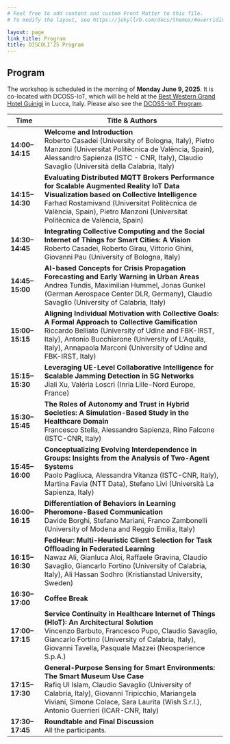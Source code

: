 ```yaml
---
# Feel free to add content and custom Front Matter to this file.
# To modify the layout, see https://jekyllrb.com/docs/themes/#overriding-theme-defaults

layout: page
link_title: Program
title: DISCOLI'25 Program
---
```


## Program

The workshop is scheduled in the morning of **Monday June 9, 2025**.
It is co-located with DCOSS-IoT, which will be held at the [Best Western Grand Hotel Guinigi](http://www.grandhotelguinigi.it/en/homepage-english/) in Lucca, Italy. Please also see the [DCOSS-IoT Program](https://dcoss.org/program/).


| Time        | Title & Authors |
|-------------|-----------------|
| **14:00–14:15** | **Welcome and Introduction** <br /> Roberto Casadei (University of Bologna, Italy), Pietro Manzoni (Universitat Politècnica de València, Spain), Alessandro Sapienza (ISTC - CNR, Italy), Claudio Savaglio (Università della Calabria, Italy) |
| **14:15–14:30** | **Evaluating Distributed MQTT Brokers Performance for Scalable Augmented Reality IoT Data Visualization based on Collective Intelligence**  <br /> Farhad Rostamivand (Universitat Politècnica de València, Spain), Pietro Manzoni (Universitat Politècnica de València, Spain) |
| **14:30–14:45** | **Integrating Collective Computing and the Social Internet of Things for Smart Cities: A Vision**  <br/> Roberto Casadei, Roberto Girau, Vittorio Ghini, Giovanni Pau (University of Bologna, Italy) |
| **14:45–15:00** | **AI-based Concepts for Crisis Propagation Forecasting and Early Warning in Urban Areas**  <br/> Andrea Tundis, Maximilian Hummel, Jonas Gunkel (German Aerospace Center DLR, Germany), Claudio Savaglio (University of Calabria, Italy) |
| **15:00–15:15** | **Aligning Individual Motivation with Collective Goals: A Formal Approach to Collective Gamification**  <br/> Riccardo Belliato (University of Udine and FBK-IRST, Italy), Antonio Bucchiarone (University of L'Aquila, Italy), Annapaola Marconi (University of Udine and FBK-IRST, Italy) |
| **15:15–15:30** | **Leveraging UE-Level Collaborative Intelligence for Scalable Jamming Detection in 5G Networks**   <br/>  Jiali Xu, Valéria Loscrì (Inria Lille-Nord Europe, France) |
| **15:30–15:45** | **The Roles of Autonomy and Trust in Hybrid Societies: A Simulation-Based Study in the Healthcare Domain**  <br/> Francesco Stella, Alessandro Sapienza, Rino Falcone (ISTC-CNR, Italy) |
| **15:45–16:00** | **Conceptualizing Evolving Interdependence in Groups: Insights from the Analysis of Two-Agent Systems**  <br/> Paolo Pagliuca, Alessandra Vitanza (ISTC-CNR, Italy), Martina Favia (NTT Data), Stefano Livi (Università La Sapienza, Italy) |
| **16:00–16:15** | **Differentiation of Behaviors in Learning Pheromone-Based Communication**   <br/>  Davide Borghi, Stefano Mariani, Franco Zambonelli (University of Modena and Reggio Emilia, Italy) |
| **16:15–16:30** | **FedHeur: Multi-Heuristic Client Selection for Task Offloading in Federated Learning**  <br/>  Nawaz Ali, Gianluca Aloi, Raffaele Gravina, Claudio Savaglio, Giancarlo Fortino (University of Calabria, Italy), Ali Hassan Sodhro (Kristianstad University, Sweden) |
| **16:30–17:00** | **Coffee Break** |
| **17:00–17:15** | **Service Continuity in Healthcare Internet of Things (HIoT): An Architectural Solution**  <br/>  Vincenzo Barbuto, Francesco Pupo, Claudio Savaglio, Giancarlo Fortino (University of Calabria, Italy), Giovanni Tavella, Pasquale Mazzei (Neosperience S.p.A.) |
| **17:15–17:30** | **General-Purpose Sensing for Smart Environments: The Smart Museum Use Case**   <br/>  Rafiq Ul Islam, Claudio Savaglio (University of Calabria, Italy), Giovanni Tripicchio, Mariangela Viviani, Simone Colace, Sara Laurita (Wish S.r.l.), Antonio Guerrieri (ICAR-CNR, Italy) |
| **17:30–17:45** | **Roundtable and Final Discussion** <br /> All the participants.|

